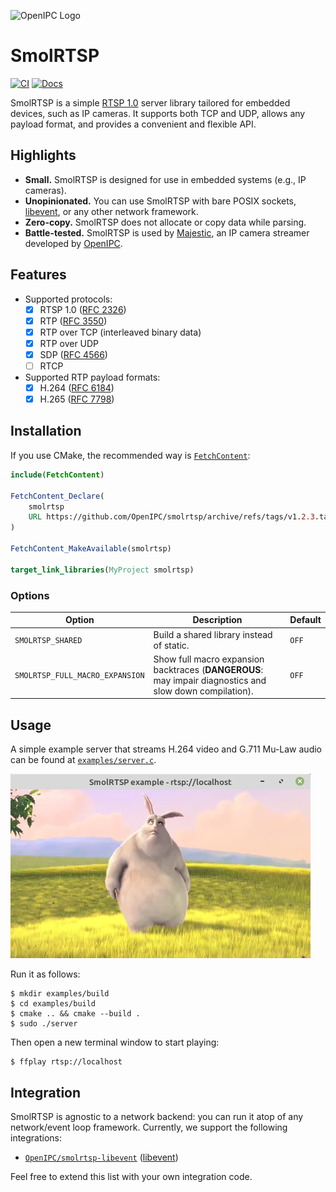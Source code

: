 ![OpenIPC Logo](https://cdn.themactep.com/images/logo_openipc.png)

# SmolRTSP
[![CI](https://github.com/Hirrolot/smolrtsp/workflows/C/C++%20CI/badge.svg)](https://github.com/Hirrolot/smolrtsp/actions)
[![Docs](https://img.shields.io/badge/docs-latest-blue)](https://openipc.org/smolrtsp/files.html)

SmolRTSP is a simple [RTSP 1.0] server library tailored for embedded devices, such as IP cameras. It supports both TCP and UDP, allows any payload format, and provides a convenient and flexible API.

[RTSP 1.0]: https://datatracker.ietf.org/doc/html/rfc2326

## Highlights

 - **Small.** SmolRTSP is designed for use in embedded systems (e.g., IP cameras).
 - **Unopinionated.** You can use SmolRTSP with bare POSIX sockets, [libevent], or any other network framework.
 - **Zero-copy.** SmolRTSP does not allocate or copy data while parsing.
 - **Battle-tested.** SmolRTSP is used by [Majestic], an IP camera streamer developed by [OpenIPC].

[libevent]: https://libevent.org/
[array slices]: https://github.com/Hirrolot/slice99
[Majestic]: https://openipc.github.io/wiki/en/majestic-streamer.html
[OpenIPC]: https://openipc.org/

## Features

 - Supported protocols:
   - [x] RTSP 1.0 ([RFC 2326])
   - [x] RTP ([RFC 3550])
   - [x] RTP over TCP (interleaved binary data)
   - [x] RTP over UDP
   - [x] SDP ([RFC 4566])
   - [ ] RTCP
 - Supported RTP payload formats:
   - [x] H.264 ([RFC 6184])
   - [x] H.265 ([RFC 7798])

[RFC 3550]: https://datatracker.ietf.org/doc/html/rfc3550
[RFC 4566]: https://datatracker.ietf.org/doc/html/rfc4566
[RFC 2326]: https://datatracker.ietf.org/doc/html/rfc2326
[RFC 6184]: https://datatracker.ietf.org/doc/html/rfc6184
[RFC 7798]: https://datatracker.ietf.org/doc/html/rfc7798

## Installation

If you use CMake, the recommended way is [`FetchContent`]:

[`FetchContent`]: https://cmake.org/cmake/help/latest/module/FetchContent.html

```cmake
include(FetchContent)

FetchContent_Declare(
    smolrtsp
    URL https://github.com/OpenIPC/smolrtsp/archive/refs/tags/v1.2.3.tar.gz # v1.2.3
)

FetchContent_MakeAvailable(smolrtsp)

target_link_libraries(MyProject smolrtsp)
```

### Options

| Option | Description | Default |
|--------|-------------|---------|
| `SMOLRTSP_SHARED` | Build a shared library instead of static. | `OFF` |
| `SMOLRTSP_FULL_MACRO_EXPANSION` | Show full macro expansion backtraces (**DANGEROUS**: may impair diagnostics and slow down compilation). | `OFF` |

## Usage

A simple example server that streams H.264 video and G.711 Mu-Law audio can be found at [`examples/server.c`](examples/server.c).

![server demo](media/example-server-demo.png)

Run it as follows:

```
$ mkdir examples/build
$ cd examples/build
$ cmake .. && cmake --build .
$ sudo ./server
```

Then open a new terminal window to start playing:

```
$ ffplay rtsp://localhost
```

## Integration

SmolRTSP is agnostic to a network backend: you can run it atop of any network/event loop framework. Currently, we support the following integrations:

 - [`OpenIPC/smolrtsp-libevent`](https://github.com/OpenIPC/smolrtsp-libevent) ([libevent](https://libevent.org/))

Feel free to extend this list with your own integration code.
